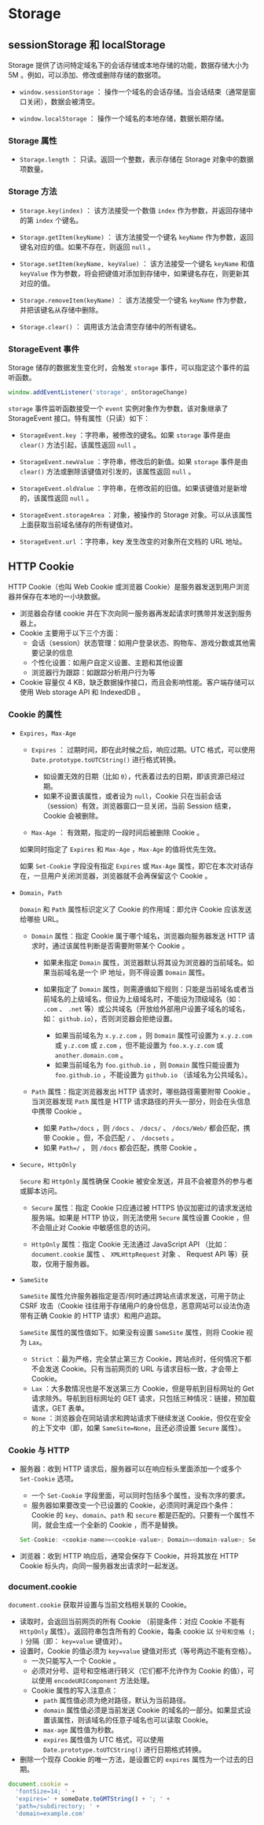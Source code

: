 # Storage

## sessionStorage 和 localStorage

Storage 提供了访问特定域名下的会话存储或本地存储的功能，数据存储大小为 5M 。例如，可以添加、修改或删除存储的数据项。

- `window.sessionStorage` ： 操作一个域名的会话存储。当会话结束（通常是窗口关闭），数据会被清空。

- `window.localStorage` ： 操作一个域名的本地存储，数据长期存储。

### Storage 属性

- `Storage.length` ： 只读。返回一个整数，表示存储在 Storage 对象中的数据项数量。

### Storage 方法

- `Storage.key(index)` ： 该方法接受一个数值 `index` 作为参数，并返回存储中的第 `index` 个键名。

- `Storage.getItem(keyName)` ： 该方法接受一个键名 `keyName` 作为参数，返回键名对应的值。如果不存在，则返回 `null` 。

- `Storage.setItem(keyName, keyValue)` ： 该方法接受一个键名 `keyName` 和值 `keyValue` 作为参数，将会把键值对添加到存储中，如果键名存在，则更新其对应的值。

- `Storage.removeItem(keyName)` ： 该方法接受一个键名 `keyName` 作为参数，并把该键名从存储中删除。

- `Storage.clear()` ： 调用该方法会清空存储中的所有键名。

### StorageEvent 事件

Storage 储存的数据发生变化时，会触发 `storage` 事件，可以指定这个事件的监听函数。

```javascript
window.addEventListener('storage', onStorageChange)
```

`storage` 事件监听函数接受一个 `event` 实例对象作为参数，该对象继承了 StorageEvent 接口。特有属性（只读）如下：

- `StorageEvent.key` ：字符串，被修改的键名。如果 `storage` 事件是由 `clear()` 方法引起，该属性返回 `null` 。

- `StorageEvent.newValue` ：字符串，修改后的新值。如果 `storage` 事件是由 `clear()` 方法或删除该键值对引发的，该属性返回 `null` 。

- `StorageEvent.oldValue` ：字符串，在修改前的旧值。如果该键值对是新增的，该属性返回 `null` 。

- `StorageEvent.storageArea` ：对象，被操作的 Storage 对象。可以从该属性上面获取当前域名储存的所有键值对。

- `StorageEvent.url` ：字符串，key 发生改变的对象所在文档的 URL 地址。

## HTTP Cookie

HTTP Cookie（也叫 Web Cookie 或浏览器 Cookie）是服务器发送到用户浏览器并保存在本地的一小块数据。

- 浏览器会存储 cookie 并在下次向同一服务器再发起请求时携带并发送到服务器上。
- Cookie 主要用于以下三个方面：
  - 会话（session）状态管理：如用户登录状态、购物车、游戏分数或其他需要记录的信息
  - 个性化设置：如用户自定义设置、主题和其他设置
  - 浏览器行为跟踪：如跟踪分析用户行为等
- Cookie 容量仅 4 KB，缺乏数据操作接口，而且会影响性能。客户端存储可以使用 Web storage API 和 IndexedDB 。

### Cookie 的属性

- `Expires`，`Max-Age`

  - `Expires` ： 过期时间，即在此时候之后，响应过期。UTC 格式，可以使用 `Date.prototype.toUTCString()` 进行格式转换。

    - 如设置无效的日期（比如 `0`），代表着过去的日期，即该资源已经过期。
    - 如果不设置该属性，或者设为 `null`，Cookie 只在当前会话（session）有效，浏览器窗口一旦关闭，当前 Session 结束，Cookie 会被删除。
  
  - `Max-Age` ： 有效期，指定的一段时间后被删除 Cookie 。

  如果同时指定了 `Expires` 和 `Max-Age` ，`Max-Age` 的值将优先生效。

  如果 `Set-Cookie` 字段没有指定 `Expires` 或 `Max-Age` 属性，即它在本次对话存在，一旦用户关闭浏览器，浏览器就不会再保留这个 Cookie 。

- `Domain`，`Path`

  `Domain` 和 `Path` 属性标识定义了 Cookie 的作用域：即允许 Cookie 应该发送给哪些 URL。

  - `Domain` 属性：指定 Cookie 属于哪个域名，浏览器向服务器发送 HTTP 请求时，通过该属性判断是否需要附带某个 Cookie 。

    - 如果未指定 `Domain` 属性，浏览器默认将其设为浏览器的当前域名。如果当前域名是一个 IP 地址，则不得设置 `Domain` 属性。
    - 如果指定了 `Domain` 属性，则需遵循如下规则：只能是当前域名或者当前域名的上级域名，但设为上级域名时，不能设为顶级域名（如： `.com` 、 `.net` 等）或公共域名（开放给外部用户设置子域名的域名，如： `github.io`），否则浏览器会拒绝设置。

      - 如果当前域名为 `x.y.z.com` ，则 `Domain` 属性可设置为 `x.y.z.com` 或 `y.z.com` 或 `z.com` ，但不能设置为 `foo.x.y.z.com` 或 `another.domain.com` 。
      - 如果当前域名为 `foo.github.io` ，则 `Domain` 属性只能设置为 `foo.github.io` ，不能设置为 `github.io` （该域名为公共域名）。

  - `Path` 属性：指定浏览器发出 HTTP 请求时，哪些路径需要附带 Cookie 。当浏览器发现 `Path` 属性是 HTTP 请求路径的开头一部分，则会在头信息中携带 Cookie 。

    - 如果 `Path=/docs` ，则 `/docs` 、 `/docs/` 、 `/docs/Web/` 都会匹配，携带 Cookie 。但，不会匹配 `/` 、 `/docsets` 。
    - 如果 `Path=/` ， 则 `/docs` 都会匹配，携带 Cookie 。

- `Secure`，`HttpOnly`

  `Secure` 和 `HttpOnly` 属性确保 Cookie 被安全发送，并且不会被意外的参与者或脚本访问。

  - `Secure` 属性：指定 Cookie 只应通过被 HTTPS 协议加密过的请求发送给服务端。如果是 HTTP 协议，则无法使用 `Secure` 属性设置 Cookie ，但不会阻止对 Cookie 中敏感信息的访问。
  
  - `HttpOnly` 属性：指定 Cookie 无法通过 JavaScript API （比如： `document.cookie` 属性 、 `XMLHttpRequest` 对象 、 Request API 等）获取，仅用于服务器。

- `SameSite`

  `SameSite` 属性允许服务器指定是否/何时通过跨站点请求发送，可用于防止 CSRF 攻击（Cookie 往往用于存储用户的身份信息，恶意网站可以设法伪造带有正确 Cookie 的 HTTP 请求）和用户追踪。

  `SameSite` 属性的属性值如下。如果没有设置 `SameSite` 属性，则将 Cookie 视为 `Lax`。

  - `Strict` ：最为严格，完全禁止第三方 Cookie，跨站点时，任何情况下都不会发送 Cookie。只有当前网页的 URL 与请求目标一致，才会带上 Cookie。
  - `Lax` ：大多数情况也是不发送第三方 Cookie，但是导航到目标网址的 Get 请求除外。导航到目标网址的 GET 请求，只包括三种情况：链接，预加载请求，GET 表单。
  - `None` ：浏览器会在同站请求和跨站请求下继续发送 Cookie，但仅在安全的上下文中（即，如果 `SameSite=None`，且还必须设置 `Secure` 属性）。

### Cookie 与 HTTP

- 服务器：收到 HTTP 请求后，服务器可以在响应标头里面添加一个或多个 `Set-Cookie` 选项。
  - 一个 `Set-Cookie` 字段里面，可以同时包括多个属性，没有次序的要求。
  - 服务器如果要改变一个已设置的 Cookie，必须同时满足四个条件： Cookie 的 `key`、`domain`、`path` 和 `secure` 都是匹配的。只要有一个属性不同，就会生成一个全新的 Cookie ，而不是替换。

  ```javascript
  Set-Cookie: <cookie-name>=<cookie-value>; Domain=<domain-value>; Secure; HttpOnly
  ```

- 浏览器：收到 HTTP 响应后，通常会保存下 Cookie，并将其放在 HTTP Cookie 标头内，向同一服务器发出请求时一起发送。

### document.cookie

`document.cookie` 获取并设置与当前文档相关联的 Cookie。

- 读取时，会返回当前网页的所有 Cookie （前提条件：对应 Cookie 不能有 `HttpOnly` 属性）。返回符串包含所有的 Cookie，每条 cookie 以 `分号和空格 (; )` 分隔（即： `key=value` 键值对）。
- 设置时，Cookie 的值必须为 `key=value` 键值对形式（等号两边不能有空格）。
  - 一次只能写入一个 Cookie 。
  - 必须对分号、逗号和空格进行转义（它们都不允许作为 Cookie 的值），可以使用 `encodeURIComponent` 方法处理。
  - Cookie 属性的写入注意点：
    - `path` 属性值必须为绝对路径，默认为当前路径。
    - `domain` 属性值必须是当前发送 Cookie 的域名的一部分。如果显式设置该属性，则该域名的任意子域名也可以读取 Cookie。
    - `max-age` 属性值为秒数。
    - `expires` 属性值为 UTC 格式，可以使用 `Date.prototype.toUTCString()` 进行日期格式转换。
- 删除一个现存 Cookie 的唯一方法，是设置它的 `expires` 属性为一个过去的日期。

```javascript
document.cookie =
  'fontSize=14; ' +
  'expires=' + someDate.toGMTString() + '; ' +
  'path=/subdirectory; ' +
  'domain=example.com'
```
